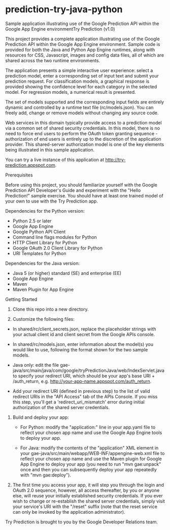 prediction-try-java-python
==========================

Sample application illustrating use of the  Google Prediction API within the Google App Engine environmentTry Prediction (v1.0)

This project provides a complete application illustrating use of the 
Google Prediction API within the Google App Engine environment. Sample 
code is provided for both the Java and Python App Engine runtimes, 
along with resources for CSS, Javascript, images and config data files, 
all of which are shared across the two runtime environments.

The application presents a simple interactive user experience: select 
a prediction model, enter a corresponding set of input text and submit 
your prediction request. For classification models, a graphical response 
is provided showing the confidence level for each category in the 
selected model. For regression models, a numerical result is presented.

The set of models supported and the corresponding input fields are 
entirely dynamic and controlled by a runtime text file (rc/models.json). 
You can freely add, change or remove models without changing any source code.

Web services in this domain typically provide access to a prediction 
model via a common set of shared security credentials. In this model, 
there is no need to force end users to perform the OAuth token granting 
sequence - authorization of end users is entirely up to the discretion 
of the application provider. This shared-server authorization model is 
one of the key elements being illustrated in this sample application.

You can try a live instance of this application at 
http://try-prediction.appspot.com.

Prerequisites

Before using this project, you should familiarize yourself with the 
Google Prediction API Developer's Guide and experiment with the "Hello 
Prediction!" sample exercise. You should have at least one trained model 
of your own to use with the Try Prediction app.

Dependencies for the Python version:

- Python 2.5 or later
- Google App Engine
- Google Python API Client
- Command line flags modules for Python
- HTTP Client Library for Python
- Google OAuth 2.0 Client Library for Python
- URI Templates for Python

Dependencies for the Java version:

- Java 5 (or higher) standard (SE) and enterprise (EE)
- Google App Engine
- Maven
- Maven Plugin for App Engine

Getting Started

1. Clone this repo into a new directory.

1. Customize the following files:

  - In shared/rc/client_secrets.json, replace the placeholder strings with your actual client id and 
    client secret from the Google APIs console.

  - In shared/rc/models.json, enter information about the model(s) you would like to use, following 
    the format shown for the two sample models.

  - Java only: edit the file gae-java/src/main/java/com/google/tryPredictionJava/web/IndexServlet.java 
     to specify your redirect URI, which should be your app's base URI + 
     /auth_return, e.g. http://your-app-name.appspot.com/auth_return.

   - Add your redirect URI (defined in previous step) to the list of valid 
     redirect URIs in the "API Access" tab of the APIs Console. If you miss 
     this step, you'll get a 'redirect_uri_mismatch' error during initial 
     authorization of the shared server credentials.

1. Build and deploy your app:

   - For Python: modify the "application:" line in your app.yaml file to 
     reflect your chosen app name and use the Google App Engine tools to 
     deploy your app.

   - For Java: modify the contents of the "application" XML element in 
     your gae-java/src/main/webapp/WEB-INF/appengine-web.xml file to 
     reflect your chosen app name and use the Maven plugin for Google 
     App Engine to deploy your app (you need to run "mvn gae:unpack" 
     once and then you can subsequently deploy your app repeatedly 
     with "mvn gae:deploy").

1. The first time you access your app, it will step you through the login 
   and OAuth 2.0 sequence, however, all access thereafter, by you or anyone 
   else, will reuse your initially established security credentials. If you 
   ever wish to change or re-establish the shared server credentials, simply 
   visit your service's URI with the "/reset" suffix (note that the reset 
   service can only be invoked by the application administrator).

Try Prediction is brought to you by the Google Developer Relations team.

